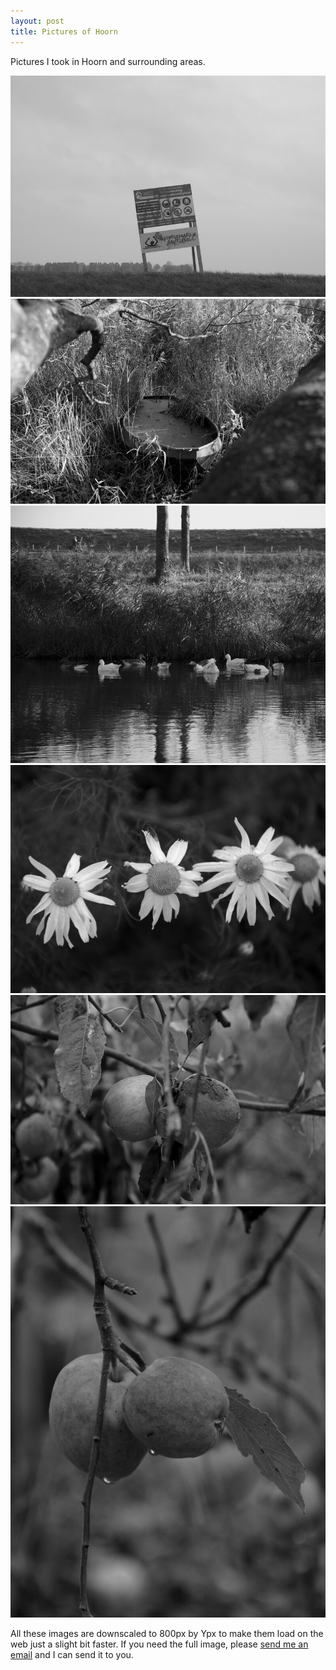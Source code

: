 ```yaml
---
layout: post
title: Pictures of Hoorn
---
```


Pictures I took in Hoorn and surrounding areas.

![sign](/img/2/1.jpg)
![boat](/img/2/2.jpg)
![geese](/img/2/3.jpg)
![flowers](/img/2/4.jpg)
![apples](/img/2/5.jpg)
![apples2](/img/2/6.jpg)

All these images are downscaled to 800px by Ypx to make them load on the web just a slight bit faster. If you need the full image, please [send me an email](/about) and I can send it to you.
